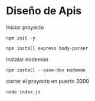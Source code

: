 # Diseño de Apis 

Iniciar proyecto 

```
npm init -y 
```

```
npm install express body-parser
```

instalar nodemon

```
npm install --save-dev nodemon
```

correr el proyecto en puerto 3000

```
node index.js
```
